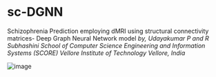 # sc-DGNN
Schizophrenia Prediction employing dMRI using structural connectivity matrices- Deep Graph Neural Network model
                _by,
                Udayakumar P and	R Subhashini
                School of Computer Science Engineering and Information Systems (SCORE)
                Vellore Institute of Technology
                Vellore, India_

![image](https://github.com/udayameister/sc-DGNN/assets/13063426/12c9aef5-26f2-40bf-90a3-64005ae0a2db)
